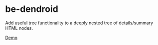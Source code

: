 # be-dendroid

Add useful tree functionality to a deeply nested tree of details/summary HTML nodes. 

[Demo](https://codepen.io/bahrus/pen/rNKKoWz)


<!--
some icons from
https://www.svgrepo.com/vectors/sort-descending/
-->